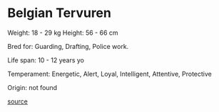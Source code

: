 # Belgian Tervuren

Weight: 18 - 29 kg
Height: 56 - 66 cm

Bred for: Guarding, Drafting, Police work.

Life span: 10 - 12 years yo

Temperament: Energetic, Alert, Loyal, Intelligent, Attentive, Protective

Origin: not found

[source](https://api.thedogapi.com/v1/breeds/38)
